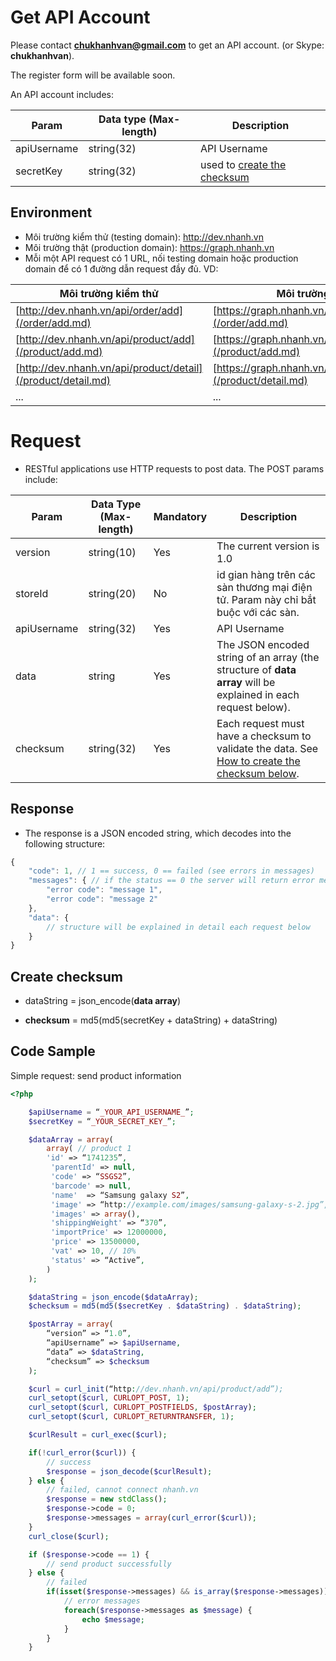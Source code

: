 # Get API Account

Please contact **chukhanhvan@gmail.com** to get an API account.
    (or Skype: **chukhanhvan**).

The register form will be available soon.

An API account includes:

Param | Data type (Max-length) | Description
------| -----------------------|------------
apiUsername | string(32) | API Username
secretKey | string(32) | used to [create the checksum](#create-checksum)

## Environment
- Môi trường kiểm thử (testing domain): http://dev.nhanh.vn
- Môi trường thật (production domain): https://graph.nhanh.vn
- Mỗi một API request có 1 URL, nối testing domain hoặc production domain để có 1 đường dẫn request đầy đủ. VD:
 
Môi trường kiểm thử | Môi trường thật
---- | ------------
[http://dev.nhanh.vn/api/order/add](/order/add.md)|[https://graph.nhanh.vn/api/order/add](/order/add.md)
[http://dev.nhanh.vn/api/product/add](/product/add.md)|[https://graph.nhanh.vn/api/product/add](/product/add.md)
[http://dev.nhanh.vn/api/product/detail](/product/detail.md)| [https://graph.nhanh.vn/api/product/detail](/product/detail.md)
... | ...

# Request
- RESTful applications use HTTP requests to post data. The POST params include:

Param | Data Type (Max-length) | Mandatory | Description
-------- | ----------- | -------- | ---------
version | string(10) | Yes | The current version is 1.0
storeId | string(20) | No | id gian hàng trên các sàn thương mại điện tử. Param này chỉ bắt buộc với các sàn.
apiUsername | string(32) | Yes | API Username
data | string | Yes | The JSON encoded string of an array (the structure of **data array** will be explained in each request below).
checksum | string(32) | Yes | Each request must have a checksum to validate the data. See [How to create the checksum below](#create-checksum).

## Response
- The response is a JSON encoded string, which decodes into the following structure:
```js
{
	"code": 1, // 1 == success, 0 == failed (see errors in messages)
	"messages": { // if the status == 0 the server will return error messages
		"error code": "message 1",
		"error code": "message 2"
	},
	"data": {
		// structure will be explained in detail each request below
	}
}
```

## Create checksum
- dataString  = json_encode(**data array**)

- **checksum** = md5(md5(secretKey + dataString) + dataString)
 
## Code Sample
Simple request: send product information
```php
<?php

	$apiUsername = “_YOUR_API_USERNAME_”;
	$secretKey = “_YOUR_SECRET_KEY_”;

	$dataArray = array(
		array( // product 1
		'id' => “1741235”,
   		 'parentId' => null,
   		 'code' => “SSGS2”,
   		 'barcode' => null,
   		 'name'  => “Samsung galaxy S2”,
   		 'image' => “http://example.com/images/samsung-galaxy-s-2.jpg”,
   		 'images' => array(),
   		 'shippingWeight' => “370”,
   		 'importPrice' => 12000000,
   		 'price' => 13500000,
   		 'vat' => 10, // 10%
   		 'status' => “Active”,
		)
	);

	$dataString = json_encode($dataArray);
	$checksum = md5(md5($secretKey . $dataString) . $dataString);

	$postArray = array(
		“version” => “1.0”,
		“apiUsername” => $apiUsername,
		“data” => $dataString,
		“checksum” => $checksum
	);

	$curl = curl_init(“http://dev.nhanh.vn/api/product/add”);
	curl_setopt($curl, CURLOPT_POST, 1);
	curl_setopt($curl, CURLOPT_POSTFIELDS, $postArray);
	curl_setopt($curl, CURLOPT_RETURNTRANSFER, 1);

	$curlResult = curl_exec($curl);

	if(!curl_error($curl)) {
		// success
		$response = json_decode($curlResult);
	} else {
		// failed, cannot connect nhanh.vn
		$response = new stdClass();
		$response->code = 0;
		$response->messages = array(curl_error($curl));
	}
	curl_close($curl);

	if ($response->code == 1) {
		// send product successfully
	} else {
		// failed
		if(isset($response->messages) && is_array($response->messages)) {
			// error messages
			foreach($response->messages as $message) {
				echo $message;
			}
		}
	}

```
